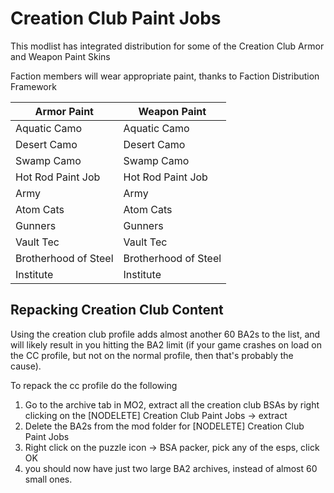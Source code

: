 # Creation Club Paint Jobs
This modlist has integrated distribution for some of the Creation Club Armor and Weapon Paint Skins

Faction members will wear appropriate paint, thanks to Faction Distribution Framework


| Armor Paint           | Weapon Paint          |
|-----------------------|-----------------------|
| Aquatic Camo          | Aquatic Camo          |
| Desert Camo           | Desert Camo           |
| Swamp Camo            | Swamp Camo            |
| Hot Rod Paint Job     | Hot Rod Paint Job     |
| Army                  | Army                  |
| Atom Cats             | Atom Cats             |
| Gunners               | Gunners               |
| Vault Tec             | Vault Tec             |
| Brotherhood of Steel  | Brotherhood of Steel  |
| Institute             | Institute             |

## Repacking Creation Club Content
Using the creation club profile adds almost another 60 BA2s to the list, and will likely result in you hitting the BA2 limit (if your game crashes on load on the CC profile, but not on the normal profile, then that's probably the cause).

To repack the cc profile do the following
1. Go to the archive tab in MO2, extract all the creation club BSAs by right clicking on the [NODELETE] Creation Club Paint Jobs -> extract
2. Delete the BA2s from the mod folder for [NODELETE] Creation Club Paint Jobs
3. Right click on the puzzle icon -> BSA packer, pick any of the esps, click OK
4. you should now have just two large BA2 archives, instead of almost 60 small ones.